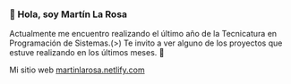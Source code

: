 ### 👋 Hola, soy Martín La Rosa
Actualmente me encuentro realizando el último año de la Tecnicatura en Programación de Sistemas.(>)
Te invito a ver alguno de los proyectos que estuve realizando en los últimos meses. 🤙

Mi sitio web [martinlarosa.netlify.com](https://https://martinlarosa.netlify.app/)

<!--
**MartinLaRosa27/MartinLaRosa27** is a ✨ _special_ ✨ repository because its `README.md` (this file) appears on your GitHub profile.

Here are some ideas to get you started:

- 🔭 I’m currently working on ...
- 🌱 I’m currently learning ...
- 👯 I’m looking to collaborate on ...
- 🤔 I’m looking for help with ...
- 💬 Ask me about ...
- 📫 How to reach me: ...
- 😄 Pronouns: ...
- ⚡ Fun fact: ...
-->
